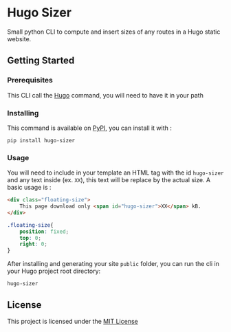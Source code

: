 # Hugo Sizer

Small python CLI to compute and insert sizes of any routes in a Hugo static website.

## Getting Started

### Prerequisites

This CLI call the [Hugo](https://gohugo.io/installation/) command, you will need to have it in your path

### Installing

This command is available on [PyPI](https://pypi.org/project/hugo-sizer/0.1/), you can install it with :
```
pip install hugo-sizer
```

### Usage

You will need to include in your template an HTML tag with the id `hugo-sizer` and any text inside (ex. `XX`), this text will be replace by the actual size.
A basic usage is :
```html
<div class="floating-size">
    This page download only <span id="hugo-sizer">XX</span> kB.
</div>
```
```css
.floating-size{
    position: fixed;
    top: 0;
    right: 0;
}
```
After installing and generating your site `public` folder, you can run the cli in your Hugo project root directory:
```
hugo-sizer
```


## License

This project is licensed under the [MIT License](LICENSE.md)


